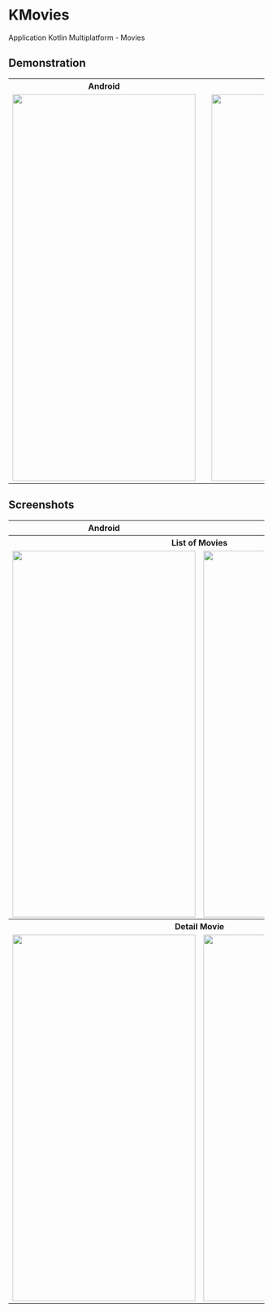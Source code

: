 # KMovies
Application Kotlin Multiplatform - Movies

## Demonstration
<table>
    <th align="center">Android</th>
    <th> </th>
    <th align="center">iOS</th>
    <tr>
        <td align="center"><img src="https://videoapi-muybridge.vimeocdn.com/animated-thumbnails/image/e7b28257-2e44-49a1-9856-34a45f56353e.gif?ClientID=vimeo-core-prod&Date=1683148494&Signature=bc558a0e1d5c474d4639bba8be6ffce8d28308d1" width=360 height=760 /></td>
        <td> </td>
        <td align="center"><img src="https://videoapi-muybridge.vimeocdn.com/animated-thumbnails/image/20f7f438-4b0f-43ad-ad82-c9bab065d148.gif?ClientID=vimeo-core-prod&Date=1683148552&Signature=ed916d8d0aee3bfc912b25b2dcde344eaa06e0fb" width=360 height=760 /></td>
    </tr>
</table>

## Screenshots
<table>
    <tr>
        <th align="center">Android</th>
        <th align="center">iOS</th>
    </tr>
    <tr>
        <th align="center" colspan="2"> List of Movies </th>
    </tr>
    <tr>
        <td align="center"><img src="https://i.imgur.com/uXd1RpV.jpg" width=360 height=720></td>
        <td align="center"><img src="https://i.imgur.com/zvK66c2.png" width=360 height=720></td>
    </tr>
    <tr> </tr>
    <tr>
        <th align="center" colspan="2"> Detail Movie </th>
    </tr>
    <tr>
        <td align="center"><img src="https://i.imgur.com/2zfndwZ.png" width=360 height=720></td>
        <td align="center"><img src="https://i.imgur.com/2zfndwZ.png" width=360 height=720></td>
    </tr>
</table>
